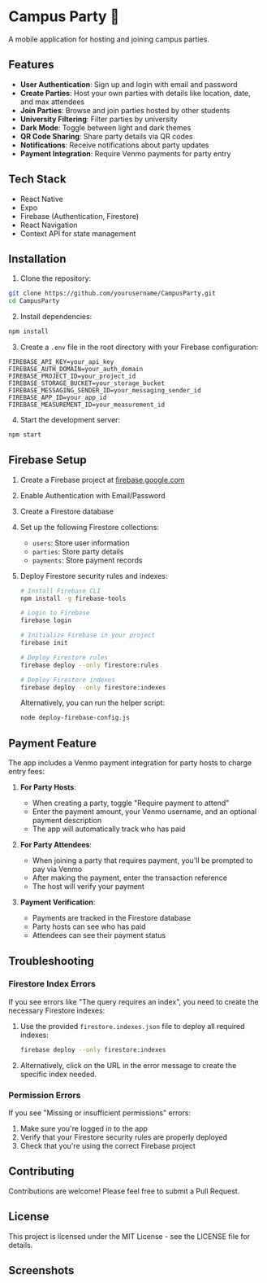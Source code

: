# Campus Party 🎉

A mobile application for hosting and joining campus parties.

## Features

- **User Authentication**: Sign up and login with email and password
- **Create Parties**: Host your own parties with details like location, date, and max attendees
- **Join Parties**: Browse and join parties hosted by other students
- **University Filtering**: Filter parties by university
- **Dark Mode**: Toggle between light and dark themes
- **QR Code Sharing**: Share party details via QR codes
- **Notifications**: Receive notifications about party updates
- **Payment Integration**: Require Venmo payments for party entry

## Tech Stack

- React Native
- Expo
- Firebase (Authentication, Firestore)
- React Navigation
- Context API for state management

## Installation

1. Clone the repository:
```bash
git clone https://github.com/yourusername/CampusParty.git
cd CampusParty
```

2. Install dependencies:
```bash
npm install
```

3. Create a `.env` file in the root directory with your Firebase configuration:
```
FIREBASE_API_KEY=your_api_key
FIREBASE_AUTH_DOMAIN=your_auth_domain
FIREBASE_PROJECT_ID=your_project_id
FIREBASE_STORAGE_BUCKET=your_storage_bucket
FIREBASE_MESSAGING_SENDER_ID=your_messaging_sender_id
FIREBASE_APP_ID=your_app_id
FIREBASE_MEASUREMENT_ID=your_measurement_id
```

4. Start the development server:
```bash
npm start
```

## Firebase Setup

1. Create a Firebase project at [firebase.google.com](https://firebase.google.com)
2. Enable Authentication with Email/Password
3. Create a Firestore database
4. Set up the following Firestore collections:
   - `users`: Store user information
   - `parties`: Store party details
   - `payments`: Store payment records
5. Deploy Firestore security rules and indexes:

   ```bash
   # Install Firebase CLI
   npm install -g firebase-tools
   
   # Login to Firebase
   firebase login
   
   # Initialize Firebase in your project
   firebase init
   
   # Deploy Firestore rules
   firebase deploy --only firestore:rules
   
   # Deploy Firestore indexes
   firebase deploy --only firestore:indexes
   ```

   Alternatively, you can run the helper script:
   ```bash
   node deploy-firebase-config.js
   ```

## Payment Feature

The app includes a Venmo payment integration for party hosts to charge entry fees:

1. **For Party Hosts**:
   - When creating a party, toggle "Require payment to attend"
   - Enter the payment amount, your Venmo username, and an optional payment description
   - The app will automatically track who has paid

2. **For Party Attendees**:
   - When joining a party that requires payment, you'll be prompted to pay via Venmo
   - After making the payment, enter the transaction reference
   - The host will verify your payment

3. **Payment Verification**:
   - Payments are tracked in the Firestore database
   - Party hosts can see who has paid
   - Attendees can see their payment status

## Troubleshooting

### Firestore Index Errors

If you see errors like "The query requires an index", you need to create the necessary Firestore indexes:

1. Use the provided `firestore.indexes.json` file to deploy all required indexes:
   ```bash
   firebase deploy --only firestore:indexes
   ```

2. Alternatively, click on the URL in the error message to create the specific index needed.

### Permission Errors

If you see "Missing or insufficient permissions" errors:

1. Make sure you're logged in to the app
2. Verify that your Firestore security rules are properly deployed
3. Check that you're using the correct Firebase project

## Contributing

Contributions are welcome! Please feel free to submit a Pull Request.

## License

This project is licensed under the MIT License - see the LICENSE file for details.

## Screenshots


